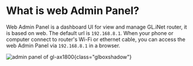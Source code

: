 # What is web Admin Panel?

Web Admin Panel is a dashboard UI for view and manage GL.iNet router, it is based on web. The default url is `192.168.8.1`. When your phone or computer connect to router's Wi-Fi or ethernet cable, you can access the web Admin Panel via `192.168.8.1` in a browser.

![admin panel of gl-ax1800](https://static.gl-inet.com/docs/router/en/3/tutorials/web_admin_panel/admin_panel_with_address.png){class="glboxshadow"}
